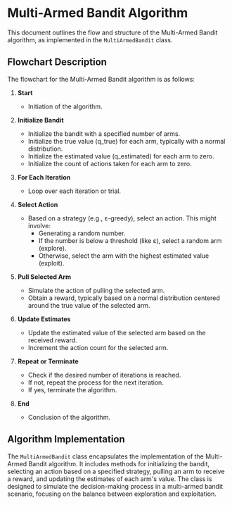 # Multi-Armed Bandit Algorithm

This document outlines the flow and structure of the Multi-Armed Bandit algorithm, as implemented in the `MultiArmedBandit` class.

## Flowchart Description

The flowchart for the Multi-Armed Bandit algorithm is as follows:

1. **Start**
   - Initiation of the algorithm.

2. **Initialize Bandit**
   - Initialize the bandit with a specified number of arms.
   - Initialize the true value (q_true) for each arm, typically with a normal distribution.
   - Initialize the estimated value (q_estimated) for each arm to zero.
   - Initialize the count of actions taken for each arm to zero.

3. **For Each Iteration**
   - Loop over each iteration or trial.

4. **Select Action**
   - Based on a strategy (e.g., ε-greedy), select an action. This might involve:
     - Generating a random number.
     - If the number is below a threshold (like ε), select a random arm (explore).
     - Otherwise, select the arm with the highest estimated value (exploit).

5. **Pull Selected Arm**
   - Simulate the action of pulling the selected arm.
   - Obtain a reward, typically based on a normal distribution centered around the true value of the selected arm.

6. **Update Estimates**
   - Update the estimated value of the selected arm based on the received reward.
   - Increment the action count for the selected arm.

7. **Repeat or Terminate**
   - Check if the desired number of iterations is reached.
   - If not, repeat the process for the next iteration.
   - If yes, terminate the algorithm.

8. **End**
   - Conclusion of the algorithm.

## Algorithm Implementation

The `MultiArmedBandit` class encapsulates the implementation of the Multi-Armed Bandit algorithm. It includes methods for initializing the bandit, selecting an action based on a specified strategy, pulling an arm to receive a reward, and updating the estimates of each arm's value. The class is designed to simulate the decision-making process in a multi-armed bandit scenario, focusing on the balance between exploration and exploitation.
